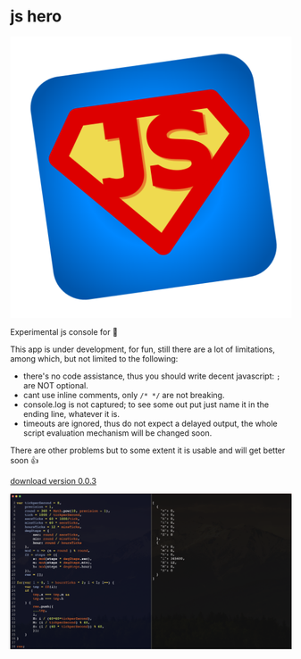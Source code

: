 # js hero
![jshero](https://raw.githubusercontent.com/fedeghe/jshero-app/master/jshero.png)

Experimental js console for 

This app is under development, for fun, still there are a lot of limitations, among which, but not limited to the following:
- there's no code assistance, thus you should write decent javascript:  `;` are NOT optional.
- cant use inline comments, only `/* */` are not breaking.
- console.log is not captured; to see some out put  just name it in the ending line, whatever it is.
- timeouts are ignored, thus do not expect a delayed output, the whole script evaluation mechanism will be changed soon.

There are other problems but to some extent it is usable and will get better soon 👍


[download version 0.0.3](https://github.com/fedeghe/jshero-app/blob/master/versionsjshero-0.0.3-x64.dmg)

![a screenshot](https://github.com/fedeghe/jshero-app/blob/raw/jsheross.png "jsHero")